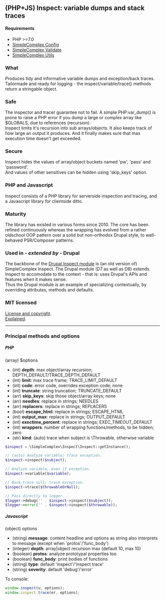 ## (PHP+JS) Inspect: variable dumps and stack traces ##

#### Requirements ####

- PHP >=7.0
- [SimpleComplex Config](https://github.com/simplecomplex/php-config)
- [SimpleComplex Validate](https://github.com/simplecomplex/php-validate)
- [SimpleComplex Utils](https://github.com/simplecomplex/php-utils)

### What ###

Produces tidy and informative variable dumps and exception/back traces.  
Tailormade and ready for logging - the inspect/variable/trace() methods return a stringable object.

### Safe ###

The inspector and tracer guarantee not to fail.
A simple PHP:var_dump() is prone to raise a PHP error if you dump a large or complex array like $GLOBALS, due to references (recursion).  
Inspect limits it's recursion into sub arrays/objects. It also keeps track of how large an output it produces. And it finally makes sure that max execution time doesn't get exceeded.

### Secure ###

Inspect hides the values of array/object buckets named 'pw', 'pass' and 'password'.  
And values of other sensitives can be hidden using 'skip_keys' option.

### PHP and Javascript ###

Inspect consists of a PHP library for serverside inspection and tracing, and a Javascript library for clientside ditto.  

### Maturity ###

The library has existed in various forms since 2010.
The core has been refined continuously whereas the wrapping has evolved from a rather oldschool OOP pattern over a solid but non-orthodox Drupal style, to well-behaved PSR/Composer patterns. 

### Used in - *extended by* - Drupal ###

The backbone of the [Drupal Inspect module](https://drupal.org/project/inspect) is (an old version of) SimpleComplex Inspect.
The Drupal module (D7 as well as D8) extends Inspect to accomodate to the context - that is: uses Drupal's APIs and features when it makes sense.  
Thus the Drupal module is an example of specializing contextually, by overriding attributes, methods and defaults.

### MIT licensed ###

[License and copyright](https://github.com/simplecomplex/inspect/blob/master/LICENSE).  
[Explained](https://tldrlegal.com/license/mit-license).

----------


### Principal methods and options ###

##### PHP #####

(array) $options

- (int) **depth**: max object/array recursion; DEPTH_DEFAULT/TRACE_DEPTH_DEFAULT
- (int) **limit**: max trace frame; TRACE_LIMIT_DEFAULT
- (int) **code**: error code, overrides exception code; none
- (int) **truncate**: string truncation; TRUNCATE_DEFAULT
- (arr) **skip_keys**: skip those object/array keys; none
- (arr) **needles**: replace in strings; NEEDLES
- (arr) **replacers**: replace in strings; REPLACERS
- (bool) **escape_html**: replace in strings; ESCAPE_HTML
- (int) **output_max**: replace in strings; OUTPUT_DEFAULT
- (int) **exectime_percent**: replace in strings; EXEC_TIMEOUT_DEFAULT
- (int) **wrappers**: number of wrapping functions/methods, to be hidden; zero
- (str) **kind**: (auto) trace when subject is \Throwable, otherwise variable

```PHP
$inspect = \SimpleComplex\Inspect\Inspect::getInstance();

// (auto) Analyze variable; trace exception.
$inspect->inspect($subject);

// Analyze variable, even if exception.
$inspect->variable($variable);

// Back-trace null; trace exception.
$inspect->trace($throwableOrNull);

// Pass directly to logger.
$logger->debug('' . $inspect->inspect($subject));
$logger->error('' . $inspect->inspect($throwable));
```

##### Javascript #####

(object) options

- (string) **message**: content headline and options as string also interprets to message (except when 'protos'/'func_body')
- (integer) **depth**: array|object recursion max (default 10, max 10)
- (boolean) **protos**: analyze prototypal properties too
- (boolean) **func_body**: print bodies of functions
- (string) **type**: default 'inspect'/'inspect trace'
- (string) **severity**: default 'debug'/'error'

To console:  
```javascript
window.inspect(u, options);
window.inspect.trace(er, options);
```

<!--
To server log:  
`inspect.log(u, options);`  
`inspect.traceLog(er, options);`
-->